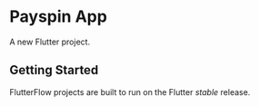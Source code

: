 # Payspin App

A new Flutter project.

## Getting Started

FlutterFlow projects are built to run on the Flutter _stable_ release.
